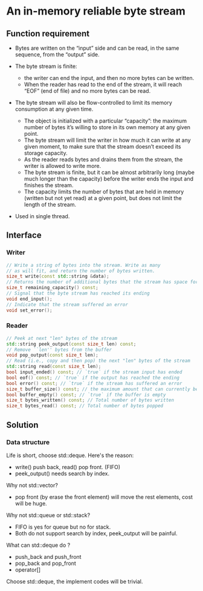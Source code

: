 # An in-memory reliable byte stream

## Function requirement

- Bytes are written on the “input” side and can be read, in the same sequence, from the “output” side.
- The byte stream is finite: 
  - the writer can end the input, and then no more bytes can be written. 
  - When the reader has read to the end of the stream, it will reach “EOF” (end of file) and no more bytes can be read.
- The byte stream will also be flow-controlled to limit its memory consumption at any given time.
  - The object is initialized with a particular “capacity”: the maximum number of bytes it’s willing to store in its own memory at any given point. 
  - The byte stream will limit the writer in how much it can write at any given moment, to make sure that the stream doesn’t exceed its storage capacity. 
  - As the reader reads bytes and drains them from the stream, the writer is allowed to write more.
  - The byte stream is finite, but it can be almost arbitrarily long (maybe much longer than the capacity) before the writer ends the input and finishes the stream.
  - The capacity limits the number of bytes that are held in memory (written but not yet read) at a given point, but does not limit the length of the stream.

- Used in single thread.

## Interface

### Writer

```c++
// Write a string of bytes into the stream. Write as many
// as will fit, and return the number of bytes written.
size_t write(const std::string &data);
// Returns the number of additional bytes that the stream has space for
size_t remaining_capacity() const;
// Signal that the byte stream has reached its ending
void end_input();
// Indicate that the stream suffered an error
void set_error();
```

### Reader

```c++
// Peek at next "len" bytes of the stream
std::string peek_output(const size_t len) const;
// Remove ``len'' bytes from the buffer
void pop_output(const size_t len);
// Read (i.e., copy and then pop) the next "len" bytes of the stream
std::string read(const size_t len);
bool input_ended() const; // `true` if the stream input has ended
bool eof() const; // `true` if the output has reached the ending
bool error() const; // `true` if the stream has suffered an error
size_t buffer_size() const; // the maximum amount that can currently be peeked/read
bool buffer_empty() const; // `true` if the buffer is empty
size_t bytes_written() const; // Total number of bytes written
size_t bytes_read() const; // Total number of bytes popped
```

## Solution

### Data structure

Life is short, choose std::deque. Here's the reason:

- write()  push back, read() pop front. (FIFO)
- peek_output() needs search by index.

Why not std::vector?

- pop front (by erase the front element) will move the rest elements, cost will be huge.

Why not std::queue or std::stack?

- FIFO is yes for queue but no for stack.
- Both do not support search by index, peek_output will be painful.

What can std::deque do ?

- push_back and push_front
- pop_back and pop_front
- operator[]

Choose std::deque, the implement codes will be trivial.
